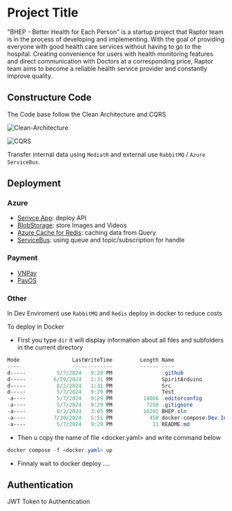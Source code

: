 
# Project Title

"BHEP - Better Health for Each Person" is a startup project that Raptor team is in the process of developing and implementing. With the goal of providing everyone with good health care services without having to go to the hospital. Creating convenience for users with health monitoring features and direct communication with Doctors at a corresponding price, Raptor team aims to become a reliable health service provider and constantly improve quality.

## Constructure Code

The Code base follow the Clean Architecture and CQRS

![Clean-Architecture](https://github.com/user-attachments/assets/4bb15176-f616-4f89-8409-c09de36ffcba)

![CQRS](https://github.com/user-attachments/assets/876f1c4b-44d5-425d-aa32-5dae937c624e)

Transfer internal data using `MediatR` and external use `RabbitMQ` / `Azure ServiceBus`.

## Deployment

### Azure
- [Serivce App](https://learn.microsoft.com/en-us/azure/app-service): deploy API 
- [BlobStorage](https://learn.microsoft.com/en-us/azure/storage/blobs/storage-blobs-overview): store Images and Videos
- [Azure Cache for Redis](https://learn.microsoft.com/en-us/azure/azure-cache-for-redis): caching data from Query
- [ServiceBus](https://learn.microsoft.com/en-us/azure/service-bus-messaging): using queue and topic/subscription for handle 

### Payment 
- [VNPay](https://sandbox.vnpayment.vn/apis/docs/gioi-thieu)
- [PayOS](https://payos.vn/docs/api)

### Other

In Dev Enviroment use `RabbitMQ` and `Redis` deploy in docker to reduce costs

To deploy in Docker

- First you type `dir` it will display information about all files and subfolders in the current directory

```powershell
Mode                 LastWriteTime         Length Name                                                                                                                                                                                    
----                 -------------         ------ ----                                                                                                                                                                                    
d-----          5/7/2024   9:29 PM                .github                                                                                                                                                                                 
d-----         6/29/2024   1:31 PM                SpiritArduino                                                                                                                                                                           
d-----          8/2/2024   1:31 PM                Src                                                                                                                                                                                     
d-----          5/7/2024   9:29 PM                Test                                                                                                                                                                                    
-a----          5/7/2024   9:29 PM          14866 .editorconfig                                                                                                                                                                           
-a----          5/7/2024   9:29 PM           7256 .gitignore                                                                                                                                                                              
-a----          8/2/2024   3:05 PM          10292 BHEP.sln                                                                                                                                                                                
-a----         7/30/2024   5:51 PM            458 docker-compose.Dev.Infrastructure.yaml                                                                                                                                                  
-a----          5/7/2024   9:29 PM             11 README.md                                                                                                                                                                               

```
- Then u copy the name of file <docker.yaml> and write command below

````powershell
docker compose -f <docker.yaml> up
````

- Finnaly wait to docker deploy ....

## Authentication

JWT Token to Authentication
